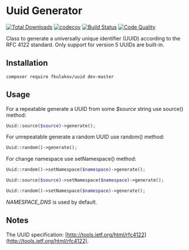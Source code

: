 # Uuid Generator

[![Total Downloads](https://poser.pugx.org/fkulakov/uuid/downloads.svg)](https://packagist.org/packages/fkulakov/uuid)
[![codecov](https://codecov.io/gh/fkulakov/uuid/branch/master/graph/badge.svg)](https://codecov.io/gh/fkulakov/uuid)
[![Build Status](https://secure.travis-ci.org/fkulakov/uuid.png?branch=master)](http://travis-ci.org/fkulakov/uuid)
[![Code Quality](https://scrutinizer-ci.com/g/fkulakov/uuid/badges/quality-score.png?b=master)](https://scrutinizer-ci.com/g/fkulakov/uuid)

Class to generate a universally unique identifier (UUID) according to the RFC 4122 standard. 
Only support for version 5 UUIDs are built-in.

## Installation

```shell
composer require fkulakov/uuid dev-master
```

## Usage

For a repeatable generate a UUID from some _$source_ string use source() method:

```php
Uuid::source($source)->generate();
```
	
For unrepeatable generate a random UUID use random() method:

```php
Uuid::random()->generate();
```

For change namespace use setNamespace() method:

```php
Uuid::random()->setNamespace($namespace)->generate(); 
```

```php
Uuid::source($source)->setNamespace($namespace)->generate(); 
```

```php
Uuid::random()->setNamespace($namespace)->generate(); 
```

_NAMESPACE_DNS_ is used by default.

## Notes

The UUID specification: [http://tools.ietf.org/html/rfc4122](http://tools.ietf.org/html/rfc4122).
